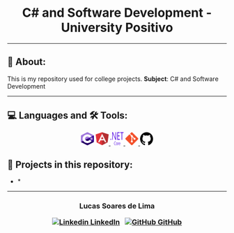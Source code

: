 
<!-- > <div align="center">
  <a href="https://github.com">
    <img src="images/logo.svg" alt="Logo" width="160" height="80">
  </a> -->

  <h1 align="center">
    C# and Software Development  - University Positivo
  </h1>

</div>

<!--  <h3 align="center">


</h3>  -->

---

## 📝 About:

This is my repository used for college projects. **Subject**: C# and Software Development


---

## 💻 Languages and 🛠 Tools:


<p align="center">
   <a>
      <img src="svg/c--4.svg" alt="C#" width="30" height="30"/>
   </a>
   <a href="https://angular.io">
      <img src="svg/angular-icon-1.svg" alt="Angular" width="30" height="30"/>
   </a> 
   <a href="https://dotnet.microsoft.com/en-us/download">
      <img src="svg/dot-net-core-7.svg" alt="DotNet" width="30" height="30"/>
   </a> 
   <a href="https://git-scm.com/doc/">
      <img src="svg/git.svg" alt="git" width="30" height="30"/>
   </a>
   <a href="https://github.com/">
      <img src="svg/github.svg" alt="Github" width="30" height="30"/>
   </a> 
</p>


## 🚧 Projects in this repository:
<ul>
  <li>
    *
  </li>
 </ul>
<!-- ---

<h1>🤖 Preview </h1>
<img src=" -->

<!-- ## Como Baixar

```bash

# Instruções

$ Comandos


``` -->

---

<h3 align="center">

  Lucas Soares de Lima
<br/>

  <a align="center">
   
   [![Linkedin](https://i.stack.imgur.com/gVE0j.png) LinkedIn](https://www.linkedin.com/in/lucasoalima/)
&nbsp;
  [![GitHub](https://i.stack.imgur.com/tskMh.png) GitHub](https://github.com/lucasoalima)
  </a>
</h3>
